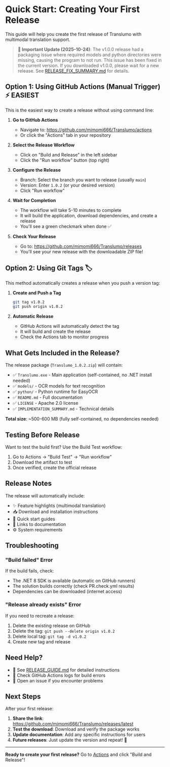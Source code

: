 # Quick Start: Creating Your First Release

This guide will help you create the first release of Translumo with multimodal translation support.

> **📢 Important Update (2025-10-24)**: The v1.0.0 release had a packaging issue where required models and python directories were missing, causing the program to not run. This issue has been fixed in the current version. If you downloaded v1.0.0, please wait for a new release. See [RELEASE_FIX_SUMMARY.md](RELEASE_FIX_SUMMARY.md) for details.

## Option 1: Using GitHub Actions (Manual Trigger) ⚡ EASIEST

This is the easiest way to create a release without using command line:

1. **Go to GitHub Actions**
   - Navigate to: https://github.com/mimomi666/Translumo/actions
   - Or click the "Actions" tab in your repository

2. **Select the Release Workflow**
   - Click on "Build and Release" in the left sidebar
   - Click the "Run workflow" button (top right)

3. **Configure the Release**
   - Branch: Select the branch you want to release (usually `main`)
   - Version: Enter `1.0.2` (or your desired version)
   - Click "Run workflow"

4. **Wait for Completion**
   - The workflow will take 5-10 minutes to complete
   - It will build the application, download dependencies, and create a release
   - You'll see a green checkmark when done ✅

5. **Check Your Release**
   - Go to: https://github.com/mimomi666/Translumo/releases
   - You'll see your new release with the downloadable ZIP file!

## Option 2: Using Git Tags 🏷️

This method automatically creates a release when you push a version tag:

1. **Create and Push a Tag**
   ```bash
   git tag v1.0.2
   git push origin v1.0.2
   ```

2. **Automatic Release**
   - GitHub Actions will automatically detect the tag
   - It will build and create the release
   - Check the Actions tab to monitor progress

## What Gets Included in the Release?

The release package (`Translumo_1.0.2.zip`) will contain:

- ✅ `Translumo.exe` - Main application (self-contained, no .NET install needed)
- ✅ `models/` - OCR models for text recognition
- ✅ `python/` - Python runtime for EasyOCR
- ✅ `README.md` - Full documentation
- ✅ `LICENSE` - Apache 2.0 license
- ✅ `IMPLEMENTATION_SUMMARY.md` - Technical details

**Total size**: ~500-600 MB (fully self-contained, no dependencies needed)

## Testing Before Release

Want to test the build first? Use the Build Test workflow:

1. Go to Actions → "Build Test" → "Run workflow"
2. Download the artifact to test
3. Once verified, create the official release

## Release Notes

The release will automatically include:
- ✨ Feature highlights (multimodal translation)
- 📥 Download and installation instructions
- 📖 Quick start guides
- 🔗 Links to documentation
- ⚙️ System requirements

## Troubleshooting

### "Build failed" Error

If the build fails, check:
- The .NET 8 SDK is available (automatic on GitHub runners)
- The solution builds correctly (check PR.check.yml results)
- Dependencies can be downloaded (internet access)

### "Release already exists" Error

If you need to recreate a release:
1. Delete the existing release on GitHub
2. Delete the tag: `git push --delete origin v1.0.2`
3. Delete local tag: `git tag -d v1.0.2`
4. Create new tag and release

## Need Help?

- 📖 See [RELEASE_GUIDE.md](RELEASE_GUIDE.md) for detailed instructions
- 🐛 Check GitHub Actions logs for build errors
- 💬 Open an issue if you encounter problems

## Next Steps

After your first release:

1. **Share the link**: https://github.com/mimomi666/Translumo/releases/latest
2. **Test the download**: Download and verify the package works
3. **Update documentation**: Add any specific instructions for users
4. **Future releases**: Just update the version and repeat! 🚀

---

**Ready to create your first release?** Go to [Actions](https://github.com/mimomi666/Translumo/actions) and click "Build and Release"!
